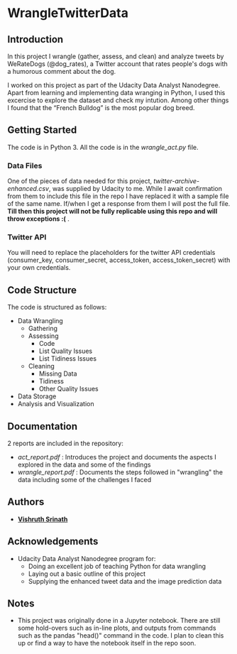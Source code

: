 # WrangleTwitterData

## Introduction
In this project I wrangle (gather, assess, and clean) and analyze
tweets by WeRateDogs (@dog_rates), a Twitter account that rates 
people's dogs with a humorous comment about the dog.
 
I worked on this project as part of the Udacity Data Analyst 
Nanodegree. Apart from learning and implementing data wranging in 
Python, I used this excercise to explore the dataset and check my
intution. Among other things I found that the “French Bulldog” is the
most popular dog breed.

## Getting Started
The code is in Python 3. All the code is in the _wrangle_act.py_ file.

### Data Files
One of the pieces of data needed for this project,
_twitter-archive-enhanced.csv_, was supplied by Udacity to me. While I
await confirmation from them to include this file in the repo I have 
replaced it with a sample file of the same name. If/when I get a 
response from them I will post the full file. **Till then this project 
will not be fully replicable using this repo and will throw exceptions
:(** .

### Twitter API
You will need to replace the placeholders for the twitter API 
credentials (consumer_key, consumer_secret, access_token, 
access_token_secret) with your own credentials.


## Code Structure
The code is structured as follows:
* Data Wrangling
    * Gathering
    * Assessing
        * Code
        * List Quality Issues
        * List Tidiness Issues
    * Cleaning
        * Missing Data
        * Tidiness 
        * Other Quality Issues
* Data Storage
* Analysis and Visualization

## Documentation
2 reports are included in the repository:
* _act_report.pdf_ : Introduces the project and documents the aspects I
 explored in the data and some of the findings
* _wrangle_report.pdf_ : Documents the steps followed in "wrangling" 
the data including some of the challenges I faced

## Authors
* [**Vishruth Srinath**](https://www.linkedin.com/in/vishruthsrinath/)

## Acknowledgements
* Udacity Data Analyst Nanodegree program for:
     * Doing an excellent job of teaching Python for data wrangling
     * Laying out a basic outline of this project
     * Supplying the enhanced tweet data and the image prediction data

## Notes
* This project was originally done in a Jupyter notebook. There are 
still some hold-overs such as in-line plots, and outputs from commands
such as the pandas "head()" command in the code. I plan to clean this 
up or find a way to have the notebook itself in the repo soon.
